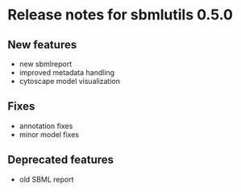 # Release notes for sbmlutils 0.5.0

## New features
- new sbmlreport
- improved metadata handling
- cytoscape model visualization
## Fixes
- annotation fixes
- minor model fixes
## Deprecated features
- old SBML report
 
